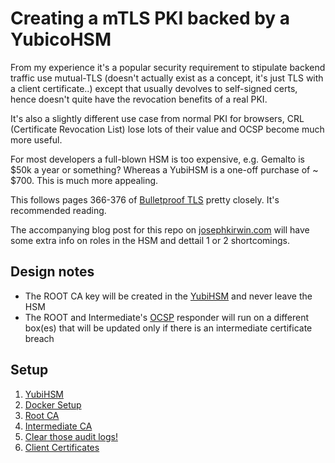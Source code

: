 # Creating a mTLS PKI backed by a YubicoHSM

From my experience it's a popular security requirement to stipulate backend traffic use mutual-TLS (doesn't actually exist as a concept, it's just TLS with a client certificate..) except that usually devolves to self-signed certs, hence doesn't quite have the revocation benefits of a real PKI.

It's also a slightly different use case from normal PKI for browsers, CRL (Certificate Revocation List) lose lots of their value and OCSP become much more useful.

For most developers a full-blown HSM is too expensive, e.g. Gemalto is $50k a year or something? Whereas a YubiHSM is a one-off purchase of ~ $700. This is much more appealing.

This follows pages 366-376 of [Bulletproof TLS](https://www.feistyduck.com/books/bulletproof-ssl-and-tls/) pretty closely. It's recommended reading.

The accompanying blog post for this repo on [josephkirwin.com](https://www.josephkirwin.com/) will have some extra info on roles in the HSM and dettail 1 or 2 shortcomings.

## Design notes

- The ROOT CA key will be created in the [YubiHSM](https://www.yubico.com/products/yubihsm/) and never leave the HSM
- The ROOT and Intermediate's [OCSP](https://en.wikipedia.org/wiki/Online_Certificate_Status_Protocol) responder will run on a different box(es) that will be updated only if there is an intermediate certificate breach

## Setup

1. [YubiHSM](YubiHSM2/README.md)
2. [Docker Setup](Docs/DockerSetup.md)
3. [Root CA](Docs/Root_CA.md)
4. [Intermediate CA](Docs/Intermediate_CA.md)
5. [Clear those audit logs!](YubiHSM2/README.md#clearing-the-audit-logs)
6. [Client Certificates](Docs/Client_Certificates.md)
